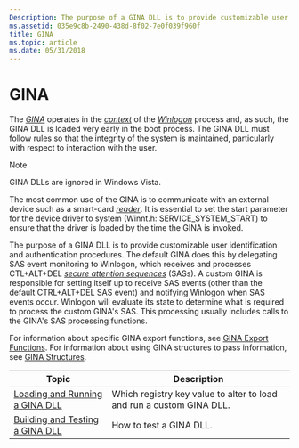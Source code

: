 ```yaml
---
Description: The purpose of a GINA DLL is to provide customizable user identification and authentication procedures. The default GINA does this by delegating SAS event monitoring to Winlogon, which receives and processes CTL+ALT+DEL secure attention sequences (SASs).
ms.assetid: 035e9c8b-2490-438d-8f02-7e0f039f960f
title: GINA
ms.topic: article
ms.date: 05/31/2018
---
```


# GINA

The [*GINA*](/windows/desktop/SecGloss/g-gly) operates in the [*context*](/windows/desktop/SecGloss/c-gly) of the [*Winlogon*](/windows/desktop/SecGloss/w-gly) process and, as such, the GINA DLL is loaded very early in the boot process. The GINA DLL must follow rules so that the integrity of the system is maintained, particularly with respect to interaction with the user.

> [!Note]  
> GINA DLLs are ignored in Windows Vista.

 

The most common use of the GINA is to communicate with an external device such as a smart-card [*reader*](/windows/desktop/SecGloss/r-gly). It is essential to set the start parameter for the device driver to system (Winnt.h: SERVICE\_SYSTEM\_START) to ensure that the driver is loaded by the time the GINA is invoked.

The purpose of a GINA DLL is to provide customizable user identification and authentication procedures. The default GINA does this by delegating SAS event monitoring to Winlogon, which receives and processes CTL+ALT+DEL [*secure attention sequences*](/windows/desktop/SecGloss/s-gly) (SASs). A custom GINA is responsible for setting itself up to receive SAS events (other than the default CTRL+ALT+DEL SAS event) and notifying Winlogon when SAS events occur. Winlogon will evaluate its state to determine what is required to process the custom GINA's SAS. This processing usually includes calls to the GINA's SAS processing functions.

For information about specific GINA export functions, see [GINA Export Functions](authentication-functions.md). For information about using GINA structures to pass information, see [GINA Structures](authentication-structures.md).



| Topic                                                                             | Description                                                                     |
|-----------------------------------------------------------------------------------|---------------------------------------------------------------------------------|
| [Loading and Running a GINA DLL](loading-and-running-a-gina-dll.md)<br/>   | Which registry key value to alter to load and run a custom GINA DLL.<br/> |
| [Building and Testing a GINA DLL](building-and-testing-a-gina-dll.md)<br/> | How to test a GINA DLL.<br/>                                              |



 

 

